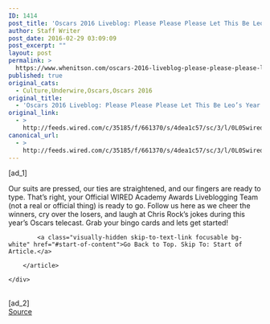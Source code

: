 ```yaml
---
ID: 1414
post_title: 'Oscars 2016 Liveblog: Please Please Please Let This Be Leo’s Year'
author: Staff Writer
post_date: 2016-02-29 03:09:09
post_excerpt: ""
layout: post
permalink: >
  https://www.whenitson.com/oscars-2016-liveblog-please-please-please-let-this-be-leos-year/
published: true
original_cats:
  - Culture,Underwire,Oscars,Oscars 2016
original_title:
  - 'Oscars 2016 Liveblog: Please Please Please Let This Be Leo’s Year'
original_link:
  - >
    http://feeds.wired.com/c/35185/f/661370/s/4dea1c57/sc/3/l/0L0Swired0N0C20A160C0A20Coscars0E20A160Eliveblog0C/story01.htm
canonical_url:
  - >
    http://feeds.wired.com/c/35185/f/661370/s/4dea1c57/sc/3/l/0L0Swired0N0C20A160C0A20Coscars0E20A160Eliveblog0C/story01.htm
---
```

 [ad_1]
<br><div id="start-of-content"><article class="content link-underline relative body-copy" data-js="content" itemprop="articleBody" readability="31.5"><p>Our suits are pressed, our ties are straightened, and our fingers are ready to type. That’s right, your Official WIRED Academy Awards Liveblogging Team (not a real or official thing) is ready to go. Follow us here as we cheer the winners, cry over the losers, and laugh at Chris Rock’s jokes during this year’s Oscars telecast. Grab your bingo cards and lets get started! </p>

			<a class="visually-hidden skip-to-text-link focusable bg-white" href="#start-of-content">Go Back to Top. Skip To: Start of Article.</a>

		</article>

	</div>
<br>[ad_2]
<br><a href="http://feeds.wired.com/c/35185/f/661370/s/4dea1c57/sc/3/l/0L0Swired0N0C20A160C0A20Coscars0E20A160Eliveblog0C/story01.htm">Source </a>